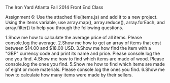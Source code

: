 The Iron Yard Atlanta
Fall 2014 Front End Class

Assignment 6: Use the attached file(items.js) and add it to a new project. Using the items variable, use array.map(), array.reduce(), array.forEach, and array.filter() to help you through the following questions.

  1.Show me how to calculate the average price of all items. Please console.log the average.
  2.Show me how to get an array of items that cost between $14.00 and $18.00 USD.
  3.Show me how find the item with a "GBP" currency code and print its name and price. Please console.log the one you find.
  4.Show me how to find which items are made of wood. Please console.log the ones you find.
  5.Show me how to find which items are made of eight or more materials. Please console.log the ones you find.
  6.Show me how to calculate how many items were made by their sellers.
